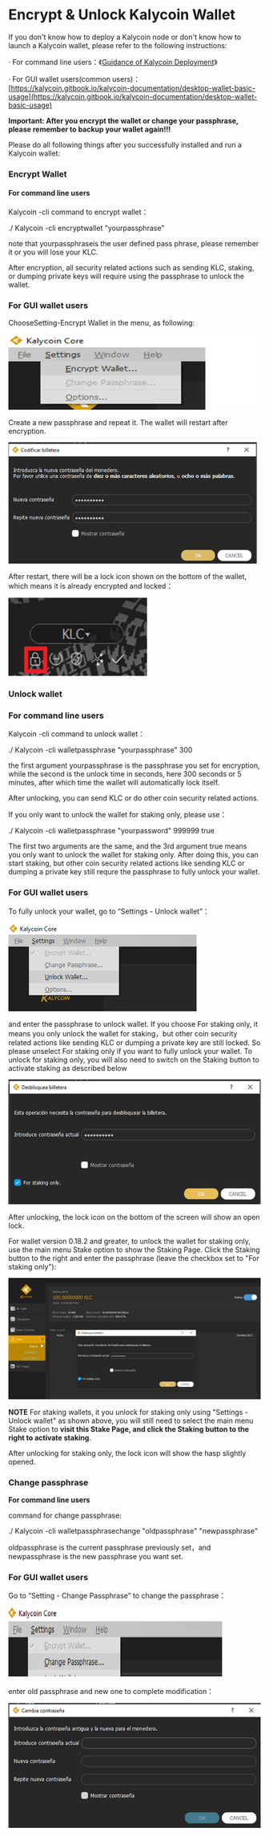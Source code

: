 # Encrypt & Unlock Kalycoin Wallet

If you don't know how to deploy a Kalycoin node or don't know how to launch a Kalycoin wallet, please refer to the following instructions:

·         For command line users：《[Guidance of Kalycoin Deployment](https://kalycoin.gitbook.io/kalycoin-documentation/kalycoin-core-wallet-commands)》

·         For GUI wallet users(common users)：[https://kalycoin.gitbook.io/kalycoin-documentation/desktop-wallet-basic-usage](https://kalycoin.gitbook.io/kalycoin-documentation/desktop-wallet-basic-usage)

**Important: After you encrypt the wallet or change your passphrase, please remember to backup your wallet again!!!**

Please do all following things after you successfully installed and run a Kalycoin wallet:

### **Encrypt Wallet**

#### **For command line users**

Kalycoin -cli command to encrypt wallet：

./ Kalycoin -cli encryptwallet "yourpassphrase"

note that yourpassphraseis the user defined pass phrase, please remember it or you will lose your KLC.

After encryption, all security related actions such as sending KLC, staking, or dumping private keys will require using the passphrase to unlock the wallet.

### **For GUI wallet users**

ChooseSetting-Encrypt Wallet in the menu, as following:

![](.gitbook/assets/54.png)

Create a new passphrase and repeat it. The wallet will restart after encryption.

![](.gitbook/assets/55.png)

After restart, there will be a lock icon shown on the bottom of the wallet, which means it is already encrypted and locked：

![](.gitbook/assets/56.png)

### **Unlock wallet**

### **For command line users**

Kalycoin -cli command to unlock wallet：

./ Kalycoin -cli walletpassphrase "yourpassphrase" 300

the first argument yourpassphrase is the passphrase you set for encryption, while the second is the unlock time in seconds, here 300 seconds or 5 minutes, after which time the wallet will automatically lock itself.

&#x20;

After unlocking, you can send KLC or do other coin security related actions.

If you only want to unlock the wallet for staking only, please use：

./ Kalycoin -cli walletpassphrase "yourpassword" 999999 true

The first two arguments are the same, and the 3rd argument true means you only want to unlock the wallet for staking only. After doing this, you can start staking, but other coin security related actions like sending KLC or dumping a private key still requre the passphrase to fully unlock your wallet.

### **For GUI wallet users**

To fully unlock your wallet, go to “Settings - Unlock wallet”：

![](.gitbook/assets/57.png)

and enter the passphrase to unlock wallet. If you choose For staking only, it means you only unlock the wallet for staking，but other coin security related actions like sending KLC or dumping a private key are still locked. So please unselect For staking only if you want to fully unlock your wallet. To unlock for staking only, you will also need to switch on the Staking button to activate staking as described below

![](.gitbook/assets/58.png)

After unlocking, the lock icon on the bottom of the screen will show an open lock.

For wallet version 0.18.2 and greater, to unlock the wallet for staking only, use the main menu Stake option to show the Staking Page. Click the Staking button to the right and enter the passphrase (leave the checkbox set to "For staking only"):

![](.gitbook/assets/59.png)

**NOTE** For staking wallets, it you unlock for staking only using "Settings - Unlock wallet" as shown above, you will still need to select the main menu Stake option to **visit this Stake Page, and click the Staking button to the right to activate staking**.

After unlocking for staking only, the lock icon will show the hasp slightly opened.

### **Change passphrase**

**For command line users**

command for change passphrase:

./ Kalycoin -cli walletpassphrasechange "oldpassphrase" "newpassphrase"

oldpassphrase is the current passphrase previously set，and newpassphrase is the new passphrase you want set.

### **For GUI wallet users**

Go to “Setting - Change Passphrase” to change the passphrase：

![](.gitbook/assets/60.png)

enter old passphrase and new one to complete modification：

![](.gitbook/assets/61.png)
